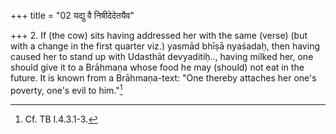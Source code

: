 +++
title = "02 यद्यु वै निषीदेदेतयैव"

+++
2. If (the cow) sits having addressed her with the same (verse) (but with a change in the first quarter viz.) yasmād bhīṣā nyaśadaḥ, then having caused her to stand up with Udasthāt devyaditiḥ.., having milked her, one should give it to a Brāhmaṇa whose food he may (should) not eat in the future. It is known from a Brāhmaṇa-text: "One thereby attaches her one's poverty, one's evil to him."[^1]  


[^1]: Cf. TB I.4.3.1-3.  
